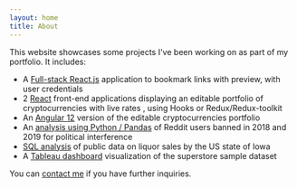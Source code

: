 ```yaml
---
layout: home
title: About
---
```



This website showcases some projects I've been working on as part of my portfolio. It includes:

- A [Full-stack React.js](webdev.html) application to bookmark links with preview, with user credentials
- 2 [React](react.html) front-end applications displaying an editable portfolio of cryptocurrencies with live rates , using Hooks or Redux/Redux-toolkit 
-  An [Angular 12](angular.html) version of the editable cryptocurrencies portfolio
- An [analysis using Python / Pandas](python.html) of Reddit users banned in 2018 and 2019 for political interference
- [SQL analysis](SQL.html) of public data on liquor sales by the US state of Iowa
- A [Tableau dashboard](tableau.html) visualization of the superstore sample dataset 

You can [contact me](contact.html) if you have further inquiries.
